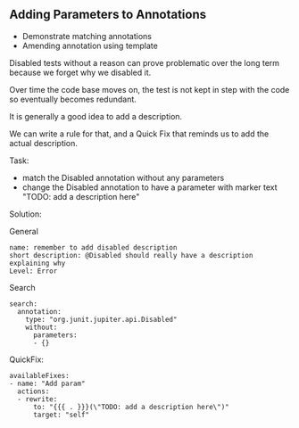 ## Adding Parameters to Annotations

- Demonstrate matching annotations
- Amending annotation using template

Disabled tests without a reason can prove problematic over the long term
because we forget why we disabled it.

Over time the code base moves on, the test is not kept in step with
the code so eventually becomes redundant.

It is generally a good idea to add a description.

We can write a rule for that, and a Quick Fix that reminds us to add the actual description.

Task:

- match the Disabled annotation without any parameters
- change the Disabled annotation to have a parameter with marker text "TODO: add a description here"


Solution:

General

~~~~~~~~
name: remember to add disabled description
short description: @Disabled should really have a description explaining why
Level: Error
~~~~~~~~


Search

~~~~~~~~
search:
  annotation:
    type: "org.junit.jupiter.api.Disabled"
    without:
      parameters:
      - {}
~~~~~~~~

QuickFix:

~~~~~~~~
availableFixes:
- name: "Add param"
  actions:
  - rewrite:
      to: "{{{ . }}}(\"TODO: add a description here\")"
      target: "self"
~~~~~~~~

